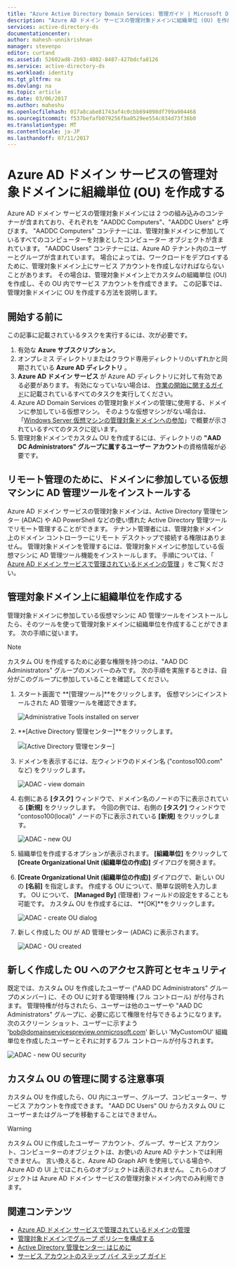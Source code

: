 ```yaml
---
title: "Azure Active Directory Domain Services: 管理ガイド | Microsoft Docs"
description: "Azure AD ドメイン サービスの管理対象ドメインに組織単位 (OU) を作成する"
services: active-directory-ds
documentationcenter: 
author: mahesh-unnikrishnan
manager: stevenpo
editor: curtand
ms.assetid: 52602ad8-2b93-4082-8487-427bdcfa8126
ms.service: active-directory-ds
ms.workload: identity
ms.tgt_pltfrm: na
ms.devlang: na
ms.topic: article
ms.date: 03/06/2017
ms.author: maheshu
ms.openlocfilehash: 017a8cabe81743af4c0cbb694098df799a904468
ms.sourcegitcommit: f537befafb079256fba0529ee554c034d73f36b0
ms.translationtype: MT
ms.contentlocale: ja-JP
ms.lasthandoff: 07/11/2017
---
```

# <a name="create-an-organizational-unit-ou-on-an-azure-ad-domain-services-managed-domain"></a>Azure AD ドメイン サービスの管理対象ドメインに組織単位 (OU) を作成する
Azure AD ドメイン サービスの管理対象ドメインには 2 つの組み込みのコンテナーが含まれており、それぞれを "AADDC Computers"、"AADDC Users" と呼びます。 "AADDC Computers" コンテナーには、管理対象ドメインに参加しているすべてのコンピューターを対象としたコンピューター オブジェクトが含まれています。 "AADDC Users" コンテナーには、Azure AD テナント内のユーザーとグループが含まれています。 場合によっては、ワークロードをデプロイするために、管理対象ドメイン上にサービス アカウントを作成しなければならないことがあります。 その場合は、管理対象ドメイン上でカスタムの組織単位 (OU) を作成し、その OU 内でサービス アカウントを作成できます。 この記事では、管理対象ドメインに OU を作成する方法を説明します。

## <a name="before-you-begin"></a>開始する前に
この記事に記載されているタスクを実行するには、次が必要です。

1. 有効な **Azure サブスクリプション**。
2. オンプレミス ディレクトリまたはクラウド専用ディレクトリのいずれかと同期されている **Azure AD ディレクトリ** 。
3. **Azure AD ドメイン サービス** が Azure AD ディレクトリに対して有効である必要があります。 有効になっていない場合は、 [作業の開始に関するガイド](active-directory-ds-getting-started.md)に記載されているすべてのタスクを実行してください。
4. Azure AD Domain Services の管理対象ドメインの管理に使用する、ドメインに参加している仮想マシン。 そのような仮想マシンがない場合は、「[Windows Server 仮想マシンの管理対象ドメインへの参加](active-directory-ds-admin-guide-join-windows-vm.md)」で概要が示されているすべてのタスクに従います。
5. 管理対象ドメインでカスタム OU を作成するには、ディレクトリの **"AAD DC Administrators" グループに属するユーザー アカウント**の資格情報が必要です。

## <a name="install-ad-administration-tools-on-a-domain-joined-virtual-machine-for-remote-administration"></a>リモート管理のために、ドメインに参加している仮想マシンに AD 管理ツールをインストールする
Azure AD ドメイン サービスの管理対象ドメインは、Active Directory 管理センター (ADAC) や AD PowerShell などの使い慣れた Active Directory 管理ツールでリモート管理することができます。 テナント管理者には、管理対象ドメイン上のドメイン コントローラーにリモート デスクトップで接続する権限はありません。 管理対象ドメインを管理するには、管理対象ドメインに参加している仮想マシンに AD 管理ツール機能をインストールします。 手順については、「 [Azure AD ドメイン サービスで管理されているドメインの管理](active-directory-ds-admin-guide-administer-domain.md) 」をご覧ください。

## <a name="create-an-organizational-unit-on-the-managed-domain"></a>管理対象ドメイン上に組織単位を作成する
管理対象ドメインに参加している仮想マシンに AD 管理ツールをインストールしたら、そのツールを使って管理対象ドメインに組織単位を作成することができます。 次の手順に従います。

> [!NOTE]
> カスタム OU を作成するために必要な権限を持つのは、"AAD DC Administrators" グループのメンバーのみです。 次の手順を実施するときは、自分がこのグループに参加していることを確認してください。
>
>

1. スタート画面で **[管理ツール]**をクリックします。 仮想マシンにインストールされた AD 管理ツールを確認できます。

    ![Administrative Tools installed on server](./media/active-directory-domain-services-admin-guide/install-rsat-admin-tools-installed.png)
2. **[Active Directory 管理センター]**をクリックします。

    ![[Active Directory 管理センター]](./media/active-directory-domain-services-admin-guide/adac-overview.png)
3. ドメインを表示するには、左ウィンドウのドメイン名 ("contoso100.com" など) をクリックします。

    ![ADAC - view domain](./media/active-directory-domain-services-admin-guide/create-ou-adac-overview.png)
4. 右側にある **[タスク]** ウィンドウで、ドメイン名のノードの下に表示されている **[新規]** をクリックします。 今回の例では、右側の **[タスク]** ウィンドウで "contoso100(local)" ノードの下に表示されている **[新規]** をクリックします。

    ![ADAC - new OU](./media/active-directory-domain-services-admin-guide/create-ou-adac-new-ou.png)
5. 組織単位を作成するオプションが表示されます。 **[組織単位]** をクリックして **[Create Organizational Unit (組織単位の作成)]** ダイアログを開きます。
6. **[Create Organizational Unit (組織単位の作成)]** ダイアログで、新しい OU の **[名前]** を指定します。 作成する OU について、簡単な説明を入力します。 OU について、 **[Managed By]** (管理者) フィールドの設定をすることも可能です。 カスタム OU を作成するには、 **[OK]**をクリックします。

    ![ADAC - create OU dialog](./media/active-directory-domain-services-admin-guide/create-ou-dialog.png)
7. 新しく作成した OU が AD 管理センター (ADAC) に表示されます。

    ![ADAC - OU created](./media/active-directory-domain-services-admin-guide/create-ou-done.png)

## <a name="permissionssecurity-for-newly-created-ous"></a>新しく作成した OU へのアクセス許可とセキュリティ
既定では、カスタム OU を作成したユーザー ("AAD DC Administrators" グループのメンバー) に、その OU に対する管理特権 (フル コントロール) が付与されます。 管理特権が付与されたら、ユーザーは他のユーザーや "AAD DC Administrators" グループに、必要に応じて権限を付与できるようになります。 次のスクリーン ショット、ユーザーに示すよう 'bob@domainservicespreview.onmicrosoft.com' 新しい 'MyCustomOU' 組織単位を作成したユーザーとそれに対するフル コントロールが付与されます。

 ![ADAC - new OU security](./media/active-directory-domain-services-admin-guide/create-ou-permissions.png)

## <a name="notes-on-administering-custom-ous"></a>カスタム OU の管理に関する注意事項
カスタム OU を作成したら、OU 内にユーザー、グループ、コンピューター、サービス アカウントを作成できます。 "AAD DC Users" OU からカスタム OU にユーザーまたはグループを移動することはできません。

> [!WARNING]
> カスタム OU に作成したユーザー アカウント、グループ、サービス アカウント、コンピューターのオブジェクトは、お使いの Azure AD テナントでは利用できません。 言い換えると、Azure AD Graph API を使用している場合や、Azure AD の UI 上ではこれらのオブジェクトは表示されません。 これらのオブジェクトは Azure AD ドメイン サービスの管理対象ドメイン内でのみ利用できます。
>
>

## <a name="related-content"></a>関連コンテンツ
* [Azure AD ドメイン サービスで管理されているドメインの管理](active-directory-ds-admin-guide-administer-domain.md)
* [管理対象ドメインでグループ ポリシーを構成する](active-directory-ds-admin-guide-administer-group-policy.md)
* [Active Directory 管理センター: はじめに](https://technet.microsoft.com/library/dd560651.aspx)
* [サービス アカウントのステップ バイ ステップ ガイド](https://technet.microsoft.com/library/dd548356.aspx)
